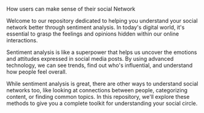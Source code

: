 How users can make sense of their social Network 

Welcome to our repository dedicated to helping you understand your social network better through sentiment analysis. In today's digital world, it's essential to grasp the feelings and opinions hidden within our online interactions.

Sentiment analysis is like a superpower that helps us uncover the emotions and attitudes expressed in social media posts. By using advanced technology, we can see trends, find out who's influential, and understand how people feel overall.

While sentiment analysis is great, there are other ways to understand social networks too, like looking at connections between people, categorizing content, or finding common topics. In this repository, we'll explore these methods to give you a complete toolkit for understanding your social circle.
